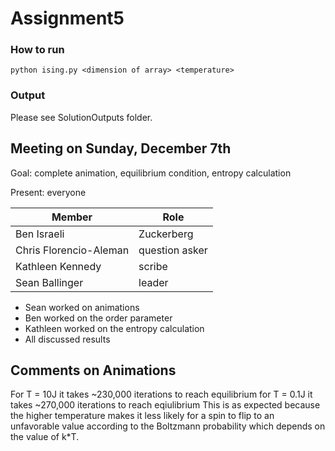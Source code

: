 Assignment5
===========

### How to run

    python ising.py <dimension of array> <temperature>

### Output

Please see SolutionOutputs folder.

Meeting on Sunday, December 7th
--------------------------------

Goal: complete animation, equilibrium condition, entropy calculation

Present: everyone

Member        |     Role
------------- | -------------
Ben Israeli    | Zuckerberg
Chris Florencio-Aleman  | question asker
Kathleen Kennedy  | scribe
Sean Ballinger  | leader

- Sean worked on animations
- Ben worked on the order parameter
- Kathleen worked on the entropy calculation
- All discussed results

Comments on Animations
----------------------
For T = 10J it takes ~230,000 iterations to reach equilibrium
for T = 0.1J it takes ~270,000 iterations to reach eqiulibrium
This is as expected because the higher temperature makes it less likely for a spin to flip to an unfavorable value according to the Boltzmann probability which depends on the value of k*T.
